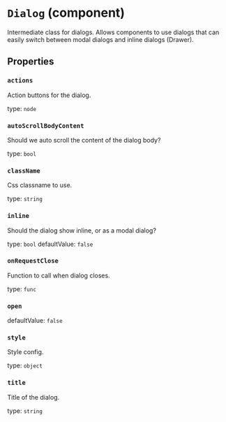 `Dialog` (component)
====================

Intermediate class for dialogs. Allows components to use dialogs that can
easily switch between modal dialogs and inline dialogs (Drawer).

Properties
----------

### `actions`

Action buttons for the dialog.

type: `node`


### `autoScrollBodyContent`

Should we auto scroll the content of the dialog body?

type: `bool`



### `className`

Css classname to use.

type: `string`


### `inline`

Should the dialog show inline, or as a modal dialog?

type: `bool`
defaultValue: `false`


### `onRequestClose`

Function to call when dialog closes.

type: `func`


### `open`

defaultValue: `false`


### `style`

Style config.

type: `object`


### `title`

Title of the dialog.

type: `string`

